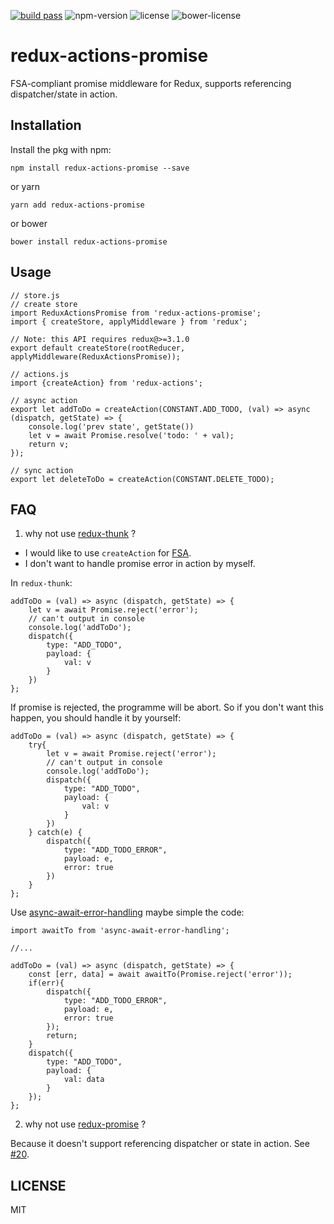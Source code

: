 [![build pass](https://api.travis-ci.org/dwqs/redux-actions-promise.svg?branch=master)](https://travis-ci.org/dwqs/redux-actions-promise) ![npm-version](https://img.shields.io/npm/v/redux-actions-promise.svg) ![license](https://img.shields.io/npm/l/redux-actions-promise.svg) ![bower-license](https://img.shields.io/bower/l/redux-actions-promise.svg)

# redux-actions-promise

FSA-compliant promise middleware for Redux, supports referencing dispatcher/state in action.

## Installation
Install the pkg with npm:

```
npm install redux-actions-promise --save
```

or yarn

```
yarn add redux-actions-promise
```

or bower

```
bower install redux-actions-promise
```

## Usage

```
// store.js
// create store
import ReduxActionsPromise from 'redux-actions-promise';
import { createStore, applyMiddleware } from 'redux';

// Note: this API requires redux@>=3.1.0
export default createStore(rootReducer, applyMiddleware(ReduxActionsPromise));

// actions.js
import {createAction} from 'redux-actions';

// async action
export let addToDo = createAction(CONSTANT.ADD_TODO, (val) => async (dispatch, getState) => {
    console.log('prev state', getState())
    let v = await Promise.resolve('todo: ' + val);
    return v;
});

// sync action
export let deleteToDo = createAction(CONSTANT.DELETE_TODO);
```

## FAQ
1. why not use [redux-thunk](https://github.com/gaearon/redux-thunk) ?

* I would like to use `createAction` for [FSA](https://github.com/acdlite/flux-standard-action).
* I don't want to handle promise error in action by myself.

In `redux-thunk`:

```
addToDo = (val) => async (dispatch, getState) => {
    let v = await Promise.reject('error');
    // can't output in console
    console.log('addToDo');
    dispatch({
        type: "ADD_TODO",
        payload: {
            val: v
        }
    })
};
```

If promise is rejected, the programme will be abort. So if you don't want this happen, you should handle it by yourself:

```
addToDo = (val) => async (dispatch, getState) => {
    try{
        let v = await Promise.reject('error');
        // can't output in console
        console.log('addToDo');
        dispatch({
            type: "ADD_TODO",
            payload: {
                val: v
            }
        })
    } catch(e) {
        dispatch({
            type: "ADD_TODO_ERROR",
            payload: e,
            error: true
        })
    }
};
```

Use [async-await-error-handling](https://github.com/dwqs/async-await-error-handling) maybe simple the code:

```
import awaitTo from 'async-await-error-handling';

//...

addToDo = (val) => async (dispatch, getState) => {
    const [err, data] = await awaitTo(Promise.reject('error'));
    if(err){
        dispatch({
            type: "ADD_TODO_ERROR",
            payload: e,
            error: true
        });
        return;
    }
    dispatch({
        type: "ADD_TODO",
        payload: {
            val: data
        }
    });
};
```

2. why not use [redux-promise](https://github.com/acdlite/redux-promise) ?

Because it doesn't support referencing dispatcher or state in action. See [#20](https://github.com/acdlite/redux-promise/issues/20).

## LICENSE
MIT